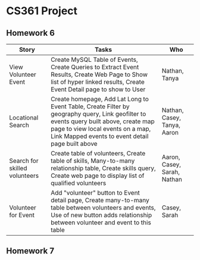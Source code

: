 # CS361 Project

## Homework 6

| Story | Tasks | Who
| ------- | -------- | ----- |
| View Volunteer Event | Create MySQL Table of Events, Create Queries to Extract Event Results, Create Web Page to Show list of hyper linked results, Create Event Detail page to show to User | Nathan, Tanya |
| Locational Search | Create homepage, Add Lat Long to Event Table, Create Filter by geography query, Link geofilter to events query built above, create map page to view local events on a map, Link Mapped events to event detail page built above | Nathan, Casey, Tanya, Aaron |
| Search for skilled volunteers | Create table of volunteers, Create table of skills, Many-to-many  relationship table, Create skills query, Create web page to display list of qualified volunteers | Aaron, Casey, Sarah, Nathan |
| Volunteer for Event | Add "volunteer" button to Event detail page, Create many-to-many table between volunteers and events, Use of new button adds relationship between volunteer and event to this table| Casey, Sarah |

## Homework 7

